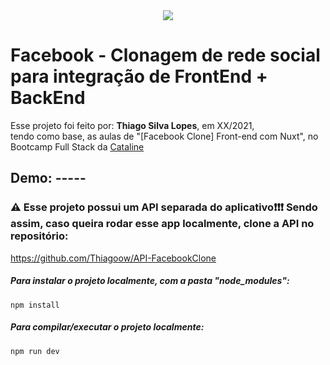 <!---->
<div align="center">
<img src="./ReadMeFiles/app.jpg" align="center">
</div>

# Facebook - Clonagem de rede social para integração de FrontEnd + BackEnd

<p>Esse projeto foi feito por: <strong>Thiago Silva Lopes</strong>, em XX/2021,</br>
tendo como base, as aulas de "[Facebook Clone] Front-end com Nuxt", no Bootcamp Full Stack da <a href="https://bootcamp.cataline.io/">Cataline</a>

## Demo: -----
### ⚠ Esse projeto possui um API separada do aplicativo❗❗❗ Sendo assim, caso queira rodar esse app localmente, clone a API no repositório:

https://github.com/Thiagoow/API-FacebookClone </br>

##### Para instalar o projeto localmente, com a pasta "node_modules":

```
npm install
```

##### Para compilar/executar o projeto localmente:

```
npm run dev
```
